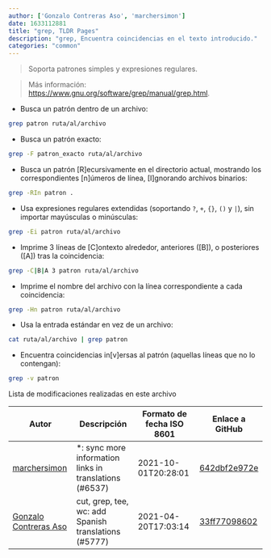 ```yaml
---
author: ['Gonzalo Contreras Aso', 'marchersimon']
date: 1633112881
title: "grep, TLDR Pages"
description: "grep, Encuentra coincidencias en el texto introducido."
categories: "common"
---
```

> Soporta patrones simples y expresiones regulares.

> Más información: <https://www.gnu.org/software/grep/manual/grep.html>.

- Busca un patrón dentro de un archivo:

```bash
grep patron ruta/al/archivo
```

- Busca un patrón exacto:

```bash
grep -F patron_exacto ruta/al/archivo
```

- Busca un patrón [R]ecursivamente en el directorio actual, mostrando los correspondientes [n]úmeros de línea, [I]gnorando archivos binarios:

```bash
grep -RIn patron .
```

- Usa expresiones regulares extendidas (soportando `?`, `+`, `{}`, `()` y `|`), sin importar mayúsculas o minúsculas:

```bash
grep -Ei patron ruta/al/archivo
```

- Imprime 3 líneas de [C]ontexto alrededor, anteriores ([B]), o posteriores ([A]) tras la coincidencia:

```bash
grep -C|B|A 3 patron ruta/al/archivo
```

- Imprime el nombre del archivo con la línea correspondiente a cada coincidencia:

```bash
grep -Hn patron ruta/al/archivo
```

- Usa la entrada estándar en vez de un archivo:

```bash
cat ruta/al/archivo | grep patron
```

- Encuentra coincidencias in[v]ersas al patrón (aquellas líneas que no lo contengan):

```bash
grep -v patron
```
Lista de modificaciones realizadas en este archivo


Autor | Descripción | Formato de fecha ISO 8601 | Enlace a GitHub
------|-----|-----|-----
[marchersimon](mailto:50295997+marchersimon@users.noreply.github.com) | *: sync more information links in translations (#6537) | 2021-10-01T20:28:01 | [642dbf2e972e](https://github.com/tldr-pages/tldr/commit/642dbf2e972e388fab8c84ba3b4685fb862b6454)
[Gonzalo Contreras Aso](mailto:61254163+goznalo-git@users.noreply.github.com) | cut, grep, tee, wc: add Spanish translations (#5777) | 2021-04-20T17:03:14 | [33ff77098602](https://github.com/tldr-pages/tldr/commit/33ff7709860217877c597369086fcacfed201a68)

